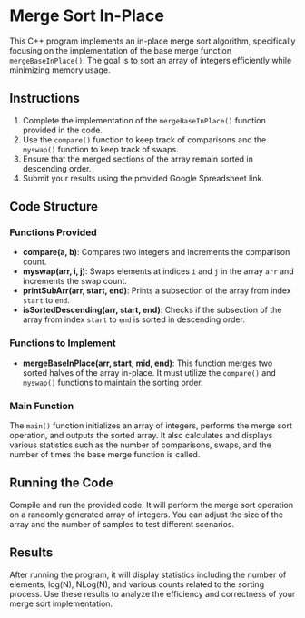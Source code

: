 # Merge Sort In-Place

This C++ program implements an in-place merge sort algorithm, specifically focusing on the implementation of the base merge function `mergeBaseInPlace()`. The goal is to sort an array of integers efficiently while minimizing memory usage.

## Instructions

1. Complete the implementation of the `mergeBaseInPlace()` function provided in the code.
2. Use the `compare()` function to keep track of comparisons and the `myswap()` function to keep track of swaps.
3. Ensure that the merged sections of the array remain sorted in descending order.
4. Submit your results using the provided Google Spreadsheet link.

## Code Structure

### Functions Provided

- **compare(a, b)**: Compares two integers and increments the comparison count.
- **myswap(arr, i, j)**: Swaps elements at indices `i` and `j` in the array `arr` and increments the swap count.
- **printSubArr(arr, start, end)**: Prints a subsection of the array from index `start` to `end`.
- **isSortedDescending(arr, start, end)**: Checks if the subsection of the array from index `start` to `end` is sorted in descending order.

### Functions to Implement

- **mergeBaseInPlace(arr, start, mid, end)**: This function merges two sorted halves of the array in-place. It must utilize the `compare()` and `myswap()` functions to maintain the sorting order.

### Main Function

The `main()` function initializes an array of integers, performs the merge sort operation, and outputs the sorted array. It also calculates and displays various statistics such as the number of comparisons, swaps, and the number of times the base merge function is called.

## Running the Code

Compile and run the provided code. It will perform the merge sort operation on a randomly generated array of integers. You can adjust the size of the array and the number of samples to test different scenarios.

## Results

After running the program, it will display statistics including the number of elements, log(N), NLog(N), and various counts related to the sorting process. Use these results to analyze the efficiency and correctness of your merge sort implementation.
